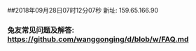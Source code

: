 ##2018年09月28日07时12分07秒 新址: 159.65.166.90
### 兔友常见问题及解答: https://github.com/wanggonging/d/blob/w/FAQ.md
